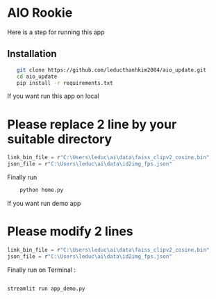 
# AIO Rookie
Here is a step for running this app
## Installation

 ```bash
    git clone https://github.com/leducthanhkim2004/aio_update.git
    cd aio_update
    pip install -r requirements.txt
```

If you want run this app on local 
# Please replace 2 line  by your suitable  directory  
```typescript
link_bin_file = r"C:\Users\leduc\ai\data\faiss_clipv2_cosine.bin"
json_file = r"C:\Users\leduc\ai\data\id2img_fps.json"
```
Finally run 
```bash
    python home.py 
```

If you want run demo app 

# Please modify 2 lines 
```typescript
link_bin_file = r"C:\Users\leduc\ai\data\faiss_clipv2_cosine.bin"
json_file = r"C:\Users\leduc\ai\data\id2img_fps.json"
```
Finally run on Terminal :
```bash

streamlit run app_demo.py
```
